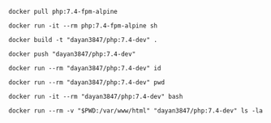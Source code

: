 ````shell
docker pull php:7.4-fpm-alpine
````

````shell
docker run -it --rm php:7.4-fpm-alpine sh
````

````shell
docker build -t "dayan3847/php:7.4-dev" .
````

````shell
docker push "dayan3847/php:7.4-dev"
````

````shell
docker run --rm "dayan3847/php:7.4-dev" id
````

````shell
docker run --rm "dayan3847/php:7.4-dev" pwd
````

````shell
docker run -it --rm "dayan3847/php:7.4-dev" bash
````

````shell
docker run --rm -v "$PWD:/var/www/html" "dayan3847/php:7.4-dev" ls -la
````
